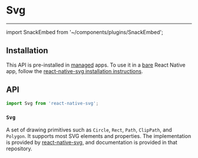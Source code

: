 # Svg

---

import SnackEmbed from '~/components/plugins/SnackEmbed';

## Installation

This API is pre-installed in [managed](../../introduction/managed-vs-bare/#managed-workflow) apps. To use it in a [bare](../../introduction/managed-vs-bare/#bare-workflow) React Native app, follow the [react-native-svg installation instructions](https://github.com/react-native-community/react-native-svg).

## API

```js
import Svg from 'react-native-svg';
```

### `Svg`

A set of drawing primitives such as `Circle`, `Rect`, `Path`,
`ClipPath`, and `Polygon`. It supports most SVG elements and properties.
The implementation is provided by [react-native-svg](https://github.com/react-native-community/react-native-svg), and documentation is provided in that repository.

<SnackEmbed snackId="HJ1m5ICJb" />
